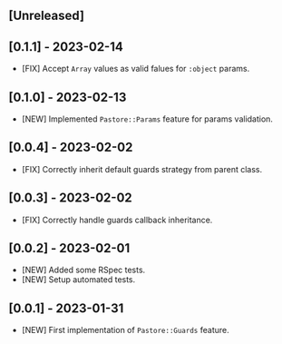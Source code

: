 ## [Unreleased]

## [0.1.1] - 2023-02-14

- [FIX] Accept `Array` values as valid falues for `:object` params.

## [0.1.0] - 2023-02-13

- [NEW] Implemented `Pastore::Params` feature for params validation.

## [0.0.4] - 2023-02-02

- [FIX] Correctly inherit default guards strategy from parent class.

## [0.0.3] - 2023-02-02

- [FIX] Correctly handle guards callback inheritance.

## [0.0.2] - 2023-02-01

- [NEW] Added some RSpec tests.
- [NEW] Setup automated tests.

## [0.0.1] - 2023-01-31

- [NEW] First implementation of `Pastore::Guards` feature.
